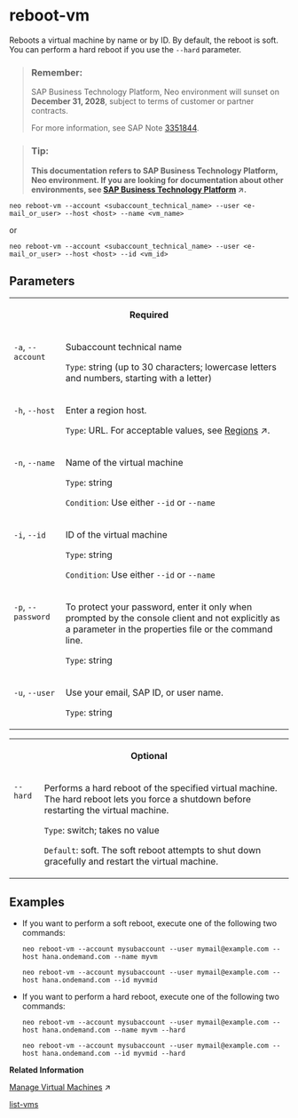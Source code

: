 <!-- loiobada2872389b44a9a544ed058b67638a -->

# reboot-vm

Reboots a virtual machine by name or by ID. By default, the reboot is soft. You can perform a hard reboot if you use the `--hard` parameter.



> ### Remember:  
> SAP Business Technology Platform, Neo environment will sunset on **December 31, 2028**, subject to terms of customer or partner contracts.
> 
> For more information, see SAP Note [3351844](https://me.sap.com/notes/3351844).

> ### Tip:  
> **This documentation refers to SAP Business Technology Platform, Neo environment. If you are looking for documentation about other environments, see [SAP Business Technology Platform](https://help.sap.com/viewer/65de2977205c403bbc107264b8eccf4b/Cloud/en-US/6a2c1ab5a31b4ed9a2ce17a5329e1dd8.html "SAP Business Technology Platform (SAP BTP) is an integrated offering comprised of the following technology portfolios: application development; process automation; integration; data, analytics, and enterprise planning; artificial intelligence. The platform offers users the ability to turn data into business value, compose end-to-end business processes, connect entire IT landscapes, and personalize, build and extend SAP applications. This reduces the overall total cost of ownership maintaining SAP landscapes and third-party software across end-to-end business processes.") :arrow_upper_right:.**



```
neo reboot-vm --account <subaccount_technical_name> --user <e-mail_or_user> --host <host> --name <vm_name>
```

or

```
neo reboot-vm --account <subaccount_technical_name> --user <e-mail_or_user> --host <host> --id <vm_id>
```



<a name="loiobada2872389b44a9a544ed058b67638a__section_fwp_lnn_q2b"/>

## Parameters


<table>
<tr>
<th valign="top" colspan="2">

Required

</th>
</tr>
<tr>
<td valign="top">

`-a`, `--account`

</td>
<td valign="top">

Subaccount technical name

`Type`: string \(up to 30 characters; lowercase letters and numbers, starting with a letter\)

</td>
</tr>
<tr>
<td valign="top">

`-h`, `--host`

</td>
<td valign="top">

Enter a region host.

`Type`: URL. For acceptable values, see [Regions](https://help.sap.com/viewer/65de2977205c403bbc107264b8eccf4b/Cloud/en-US/350356d1dc314d3199dca15bd2ab9b0e.html "You can deploy applications in different regions. Each region represents a geographical location (for example, Europe, US East) where applications, data, or services are hosted.") :arrow_upper_right:.

</td>
</tr>
<tr>
<td valign="top">

`-n`, `--name` 

</td>
<td valign="top">

Name of the virtual machine

`Type`: string

`Condition`: Use either `--id` or `--name`

</td>
</tr>
<tr>
<td valign="top">

`-i`, `--id` 

</td>
<td valign="top">

ID of the virtual machine

`Type`: string

`Condition`: Use either `--id` or `--name`

</td>
</tr>
<tr>
<td valign="top">

`-p`, `--password`

</td>
<td valign="top">

To protect your password, enter it only when prompted by the console client and not explicitly as a parameter in the properties file or the command line.

`Type`: string

</td>
</tr>
<tr>
<td valign="top">

`-u`, `--user`

</td>
<td valign="top">

Use your email, SAP ID, or user name.

`Type`: string

</td>
</tr>
</table>


<table>
<tr>
<th valign="top" colspan="2">

Optional

</th>
</tr>
<tr>
<td valign="top">

`--hard` 

</td>
<td valign="top">

Performs a hard reboot of the specified virtual machine. The hard reboot lets you force a shutdown before restarting the virtual machine.

`Type`: switch; takes no value

`Default`: soft. The soft reboot attempts to shut down gracefully and restart the virtual machine.

</td>
</tr>
</table>



<a name="loiobada2872389b44a9a544ed058b67638a__section_jy2_jpn_q2b"/>

## Examples

-   If you want to perform a soft reboot, execute one of the following two commands:

    ```
    neo reboot-vm --account mysubaccount --user mymail@example.com --host hana.ondemand.com --name myvm
    ```

    ```
    neo reboot-vm --account mysubaccount --user mymail@example.com --host hana.ondemand.com --id myvmid
    ```

-   If you want to perform a hard reboot, execute one of the following two commands:

    ```
    neo reboot-vm --account mysubaccount --user mymail@example.com --host hana.ondemand.com --name myvm --hard
    ```

    ```
    neo reboot-vm --account mysubaccount --user mymail@example.com --host hana.ondemand.com --id myvmid --hard
    ```


**Related Information**  


[Manage Virtual Machines](https://help.sap.com/viewer/c746ff81651e4b8fb6efc11146091016/Cloud/en-US/c0d2dd37428944d3b673ffdd74f3a975.html "You can create and start a virtual machine using either the SAP BTP cockpit or the console client. Then, you establish a secure communication channel to it over Secure Shell (SSH) protocol. You open an SSH tunnel and get all the communication details needed for you to log in to the virtual machine and install and maintain your software.") :arrow_upper_right:

[list-vms](list-vms-962ccbb.md "Lists all virtual machines in the specified subaccount. You can get information for a concrete virtual machine by name. The command output lists information about the virtual machine, such as size; status; SSH key; floating IP (if assigned); volume IDs.")

